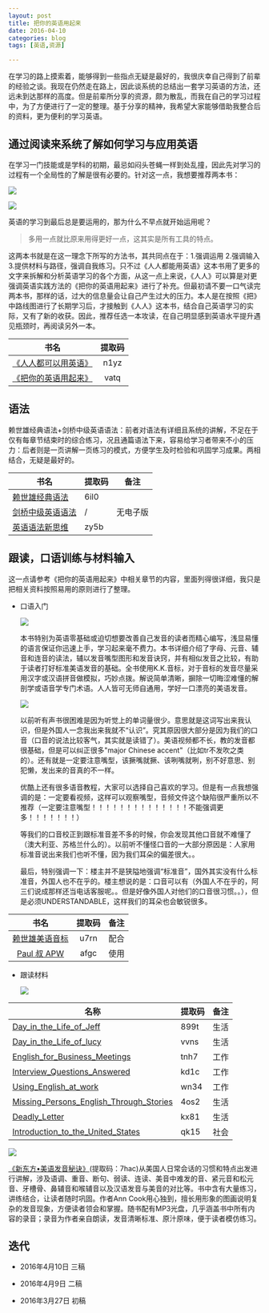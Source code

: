 ```yaml
---
layout: post
title: 把你的英语用起来
date: 2016-04-10
categories: blog
tags: [英语,资源]

---
```


在学习的路上摸索着，能够得到一些指点无疑是最好的，我很庆幸自己得到了前辈的经验之谈。我现在仍然走在路上，因此谈系统的总结出一套学习英语的方法，还远未到达那样的高度。但是前辈所分享的资源，颇为散乱，而我在自己的学习过程中，为了方便进行了一定的整理。基于分享的精神，我希望大家能够借助我整合后的资料，更为便利的学习英语。

## 通过阅读来系统了解如何学习与应用英语

  在学习一门技能或是学科的初期，最忌如闷头苍蝇一样到处乱撞，因此先对学习的过程有一个全局性的了解是很有必要的。针对这一点，我想要推荐两本书：

  ![ ](https://img3.doubanio.com/lpic/s26696783.jpg) 

   ![](https://xmindshare.s3.amazonaws.com/preview/everyone-in-english-lqguu-1290789289459.jpg)

  英语的学习到最后总是要运用的，那为什么不早点就开始运用呢？

  > 多用一点就比原来用得更好一点，这其实是所有工具的特点。

  这两本书就是在这一理念下所写的方法书，其共同点在于：1.强调运用 2.强调输入 3.提供材料与路径，强调自我练习。只不过《人人都能用英语》这本书用了更多的文字来拆解和分析英语学习的各个方面，从这一点上来说，《人人》可以算是对更强调英语实践方法的《把你的英语用起来》进行了补充。但最初请不要一口气读完两本书，那样的话，过大的信息量会让自己产生过大的压力。本人是在按照《把》中路线图进行了长期学习后，才接触到《人人》这本书，结合自己英语学习的实际，又有了新的收获。因此，推荐任选一本攻读，在自己明显感到英语水平提升遇见瓶颈时，再阅读另外一本。


|                    书名                    | 提取码  |
| :--------------------------------------: | :--: |
| [《人人都可以用英语》](http://pan.baidu.com/s/1o8Abs9s) | n1yz |
| [《把你的英语用起来》](http://pan.baidu.com/s/1byEmoY) | vatq |

  ## 语法
  赖世雄经典语法+剑桥中级英语语法：前者对语法有详细且系统的讲解，不足在于仅有每章节结束时的综合练习，况且通篇语法下来，容易给学习者带来不小的压力：后者则是一页讲解一页练习的模式，方便学生及时检验和巩固学习成果。两相结合，无疑是最好的。

| 书名                                       | 提取码  | 备注   |
| ---------------------------------------- | :--- | ---- |
| [赖世雄经典语法](http://pan.baidu.com/s/1hsbHCRq) | 6il0 |      |
| [剑桥中级英语语法](https://book.douban.com/subject/1228952/) | /    | 无电子版 |
| [英语语法新思维](http://pan.baidu.com/s/1i54fPtV) | zy5b |      |

  ## 跟读，口语训练与材料输入
  这一点请参考《把你的英语用起来》中相关章节的内容，里面列得很详细，我只是把相关资料按照易用的原则进行了整理。

- 口语入门

  ![](https://img3.doubanio.com/lpic/s27317875.jpg)

  本书特别为英语零基础或迫切想要改善自己发音的读者而精心编写，浅显易懂的语言保证你迅速上手，学习起来毫不费力。本书详细介绍了字母、元音、辅音和连音的读法，辅以发音嘴型图形和发音诀窍，并有相似发音之比较，有助于读者打好标准美语发音的基础。全书使用K.K.音标，对于音标的发音尽量采用汉字或汉语拼音做模拟，巧妙点拨。解说简单清晰，摒除一切晦涩难懂的解剖学或语音学专门术语。人人皆可无师自通用，学好一口漂亮的美语发音。

  ![](https://img3.doubanio.com/view/note/large/public/p8617991.jpg)

  以前听有声书很困难是因为听觉上的单词量很少。意思就是这词写出来我认识，但是外国人一念我出来我就不“认识”。究其原因很大部分是因为我们的口音（口音的说法比较客气，其实就是读错了）。美语视频都不长，教的发音都很基础，但是可以纠正很多"major Chinese accent"（比如tr不发吹之类的）。还有就是一定要注意嘴型，该撅嘴就撅、该咧嘴就咧，别不好意思、别犯懒，发出来的音真的不一样。

  优酷上还有很多语音教程，大家可以选择自己喜欢的学习。但是有一点我想强调的是：一定要看视频，这样可以观察嘴型，音频文件这个缺陷很严重所以不推荐（一定要注意嘴型！！！！！！！！！！！！！！不能强调更多！！！！！！！）

  等我们的口音校正到跟标准音差不多的时候，你会发现其他口音就不难懂了（澳大利亚、苏格兰什么的）。以前听不懂怪口音的一大部分原因是：人家用标准音说出来我们也听不懂，因为我们耳朵的偏差很大。。

  最后，特别强调一下：楼主并不是狭隘地强调“标准音”，国外其实没有什么标准音，外国人也不在乎的。楼主想说的是：口音可以有（外国人不在乎的，阿三们说成那样还当电话客服呢。。但是好像外国人对他们的口音很习惯。。），但是必须UNDERSTANDABLE，这样我们的耳朵也会敏锐很多。

|                    书名                    | 提取码  |  备注  |
| :--------------------------------------: | :--: | :--: |
| [赖世雄美语音标](http://pan.baidu.com/s/1c2LQYzu) | u7rn |  配合  |
| [Paul 叔 APW](http://pan.baidu.com/s/1ct4KIa) | afgc |  使用  |

- 跟读材料

  ![](https://www.eslpod.com/website/images/new_logo.gif)

| 名称                                       | 提取码  | 备注   |
| ---------------------------------------- | ---- | ---- |
| [Day_in_the_Life_of_Jeff](http://pan.baidu.com/s/1nvBzpBN) | 899t | 生活   |
| [Day_in_the_Life_of_lucy](http://pan.baidu.com/s/1nuQIewx) | vvns | 生活   |
| [English_for_Business_Meetings](http://pan.baidu.com/s/1i43jEol) | tnh7 | 工作   |
| [Interview_Questions_Answered](http://pan.baidu.com/s/1cp1avO) | kd1c | 工作   |
| [Using_English_at_work](http://pan.baidu.com/s/1qYoY51E) | wn34 | 工作   |
| [Missing_Persons_English_Through_Stories](http://pan.baidu.com/s/1dE3XMfv) | 4os2 | 生活   |
| [Deadly_Letter](http://pan.baidu.com/s/1cukIJk) | kx81 | 生活   |
| [Introduction_to_the_United_States](http://pan.baidu.com/s/1hrGIUbU) | qk15 | 社会   |

  ![](https://img3.doubanio.com/lpic/s26599656.jpg)

  [《新东方•美语发音秘诀》](http://pan.baidu.com/s/1kUMIzhP)(提取码：7hac)从美国人日常会话的习惯和特点出发进行讲解，涉及语调、重音、断句、弱读、连读、美音中难发的音、紧元音和松元音、牙槽骨、鼻辅音和喉辅音以及汉语发音与美音的对比等。书中含有大量练习，讲练结合，让读者随时巩固。作者Ann Cook用心独到，擅长用形象的图画说明复杂的发音现象，方便读者领会和掌握。随书配有MP3光盘，几乎涵盖书中所有内容的录音；录音为作者亲自朗读，发音清晰标准、原汁原味，便于读者模仿练习。

  ## 迭代

* 2016年4月10日 三稿
* 2016年4月9日 二稿
* 2016年3月27日 初稿

  ​
